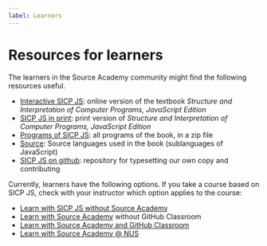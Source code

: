 ```yaml
---
label: Learners
---
```


# Resources for learners

The learners in the Source Academy community might find the following resources useful.

- [Interactive SICP JS](https://sourceacademy.org/sicpjs): online version of the textbook *Structure and Interpretation of Computer Programs, JavaScript Edition* 
- [SICP JS in print](https://mitpress.mit.edu/books/structure-and-interpretation-computer-programs-1): print version of *Structure and Interpretation of Computer Programs, JavaScript Edition*
- [Programs of SICP JS](https://sicp.sourceacademy.org/sicpjs.zip): all programs of the book, in a zip file
- [Source](https://docs.sourceacademy.org): Source languages used in the book (sublanguages of JavaScript)
- [SICP JS on github](https://github.com/source-academy/sicp): repository for typesetting our own copy and contributing

Currently, learners have the following options. If you take a course based on SICP JS, check with your instructor which option applies to the course:

- [Learn with SICP JS without Source Academy](../package/README.md) 
- [Learn with Source Academy](../vanilla/README.md) without GitHub Classroom
- [Learn with Source Academy and GitHub Classroom](github/README.md) 
- [Learn with Source Academy @ NUS](nus/README.md) 
